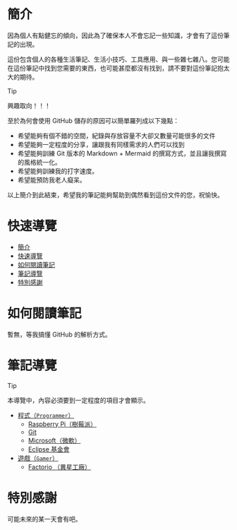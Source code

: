 # 簡介
因為個人有點健忘的傾向，因此為了確保本人不會忘記一些知識，才會有了這份筆記的出現。

這份包含個人的各種生活筆記、生活小技巧、工具應用、與一些雜七雜八。您可能在這份筆記中找到您需要的東西，也可能甚麼都沒有找到，請不要對這份筆記抱太大的期待。

> [!TIP]
> 興趣取向！！！

至於為何會使用 GitHub 儲存的原因可以簡單羅列成以下幾點：
+ 希望能夠有個不錯的空間，紀錄與存放容量不大卻又數量可能很多的文件
+ 希望能夠一定程度的分享，讓跟我有同樣需求的人們可以找到
+ 希望能夠訓練 Git 版本的 Markdown + Mermaid 的撰寫方式，並且讓我撰寫的風格統一化。
+ 希望能夠訓練我的打字速度。
+ 希望能預防我老人癡呆。

以上簡介到此結束，希望我的筆記能夠幫助到偶然看到這份文件的您，祝愉快。


# 快速導覽
- [簡介](#簡介)
- [快速導覽](#快速導覽)
- [如何閱讀筆記](#如何閱讀筆記)
- [筆記導覽](#筆記導覽)
- [特別感謝](#特別感謝)


# 如何閱讀筆記
暫無，等我搞懂 GitHub 的解析方式。


# 筆記導覽

> [!TIP]
> 本導覽中，內容必須要到一定程度的項目才會顯示。

+ [程式（`Programmer`）](./Program/Program.md)
  + [Raspberry Pi（樹莓派）](./Program/Raspberry%20Pi/Raspberry%20Pi.md)
  + [Git](./Program/Git/Git.md)
  + [Microsoft（微軟）](./Program/Microsoft/Microsoft.md)
  + [Eclipse 基金會](./Program/Eclipse/Eclipse.md)
+ [遊戲（`Gamer`）](./Game/Game.md)
  + [Factorio （異星工廠）](./Game/Factorio/Factorio.md)
<!-- + [娛樂（`Entertainment`）](./Entertainment/Entertainment.md) -->


# 特別感謝
可能未來的某一天會有吧。


